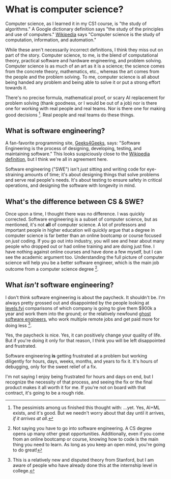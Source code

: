 # What is computer science?

Computer science, as I learned it in my CS1 course, is "the study of algorithms." 
A Google dictionary definition says "the study of the principles and use of computers."
[Wikipedia](https://en.wikipedia.org/wiki/Computer_science) says "Computer science is 
the study of computation, information, and automation."

While these aren't necessarily incorrect definitions, I think they miss out on part of the story.
Computer science, to me, is the blend of computational theory, practical software and hardware engineering,
and problem solving. Computer science is as much of an art as it is a science; the science comes from the
concrete theory, mathematics, etc., whereas the art comes from the people and the problem solving. To me,
computer science is all about being handed any problem and being able to solve it or put a strong effort
towards it.

There's no precise formula, mathematical proof, or scary AI replacement for problem solving (thank goodness, 
or I would be out of a job) nor is there one for working with real people and real teams. Nor is there one 
for making good decisions [^ref1]. Real people and real teams do these things.

## What is software engineering?

A fan-favorite programming site, [Geeks4Geeks](https://www.geeksforgeeks.org/software-engineering-introduction-to-software-engineering/),
says: "Software Engineering is the process of designing, developing, testing, and maintaining software." This looks
suspiciously close to the [Wikipedia definition](https://en.wikipedia.org/wiki/Software_engineering),
but I think we're all in agreement here.

Software engineering ("SWE") isn't *just* sitting and writing code for eye-straining amounts of time;
it's about designing things that solve problems and serve real people's needs. It's about testing 
to ensure safety in critical operations, and designing the software with longevity in mind.

## What's the difference between CS & SWE?

Once upon a time, I thought there was no difference. I was quickly corrected. Software engineering is a subset 
of computer science, but as mentioned, it's not **all** of computer science. A lot of professors and important 
people in higher education will quickly argue that a degree in computer science is far better than an online 
bootcamp or course focused on *just* coding. If you go out into industry, you will see and hear about
many people who dropped out or had online training and are doing just fine. I have nothing against 
online courses and have done a few myself, but I can see the academic argument too. Understanding 
the full picture of computer science will help you be a better software engineer, which is the main 
job outcome from a computer science degree [^ref2].

## What *isn't* software engineering?

I don't think software engineering is about the paycheck. It shouldn't be. 
I'm always pretty grossed out and disappointed by the people looking at 
[levels.fyi](https://www.levels.fyi) comparisons of which company is going to give them $900k a
year and work them into the ground; or the relatively newfound [ghost software engineers](https://www.businessinsider.com/tech-companies-ghost-engineers-stanford-underperformers-coding-2024-11), 
who work multiple remote jobs and get paid more for doing less [^ref3].

Yes, the paycheck is nice. Yes, it can positively change your quality of life. But if you're doing 
it only for that reason, I think you will be left disappointed and frustrated.

Software engineering **is** getting frustrated at a problem but working diligently for hours,
days, weeks, months, and years to fix it. It's hours of debugging, only for the sweet
relief of a fix.

I'm not saying I enjoy being frustrated for hours and days on end, but I recognize the necessity
of that process, and seeing the fix or the final product makes it all worth it for me. If
you're not on board with that contract, it's going to be a rough ride.


[^ref1]: The pessimists among us finished this thought with: ...yet. Yes, AI+ML exists, and it's good. But
we needn't worry about that day until it arrives, *if it arrives at all*.

[^ref2]: Not saying you have to go into software engineering. A CS degree opens up many other great opportunities.
Additionally, even if you come from an online bootcamp or course, knowing how to code is the main thing you need to learn.
As long as you keep an open mind, you're going to do great!

[^ref3]: This is a relatively new and disputed theory from Stanford, but I am aware of people who have already done this at the internship level in college.
